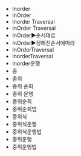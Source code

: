 ﻿- Inorder
- InOrder
- Inorder Traversal
- InOrder Traversal
- InOrder▶️순서대로
- InOrder▶️정해진순서에따라
- InOrderTraversal
- InorderTraversal
- Inorder운행
- 중
- 중위
- 중위 순회
- 중위 운행
- 중위순회
- 중위순회법
- 중위식
- 중위식운행
- 중위식운행법
- 중위운행
- 중위운행법

